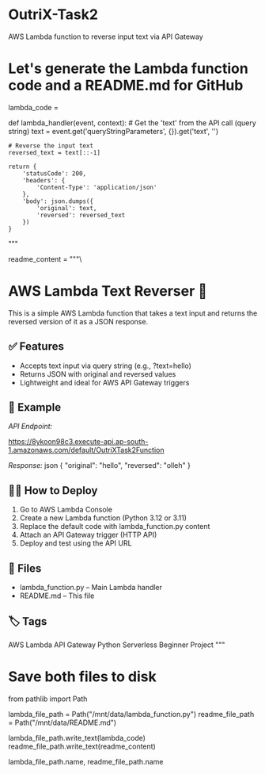 # OutriX-Task2
AWS Lambda function to reverse input text via API Gateway
# Let's generate the Lambda function code and a README.md for GitHub

lambda_code = 

def lambda_handler(event, context):
    # Get the 'text' from the API call (query string)
    text = event.get('queryStringParameters', {}).get('text', '')
    
    # Reverse the input text
    reversed_text = text[::-1]
    
    return {
        'statusCode': 200,
        'headers': {
            'Content-Type': 'application/json'
        },
        'body': json.dumps({
            'original': text,
            'reversed': reversed_text
        })
    }
"""

readme_content = """\
# AWS Lambda Text Reverser 🔁

This is a simple AWS Lambda function that takes a text input and returns the reversed version of it as a JSON response.

## ✅ Features

- Accepts text input via query string (e.g., ?text=hello)
- Returns JSON with original and reversed values
- Lightweight and ideal for AWS API Gateway triggers

## 🚀 Example

*API Endpoint:*

https://8ykoon98c3.execute-api.ap-south-1.amazonaws.com/default/OutriXTask2Function


*Response:*
json
{
  "original": "hello",
  "reversed": "olleh"
}


## 🧑‍💻 How to Deploy

1. Go to AWS Lambda Console
2. Create a new Lambda function (Python 3.12 or 3.11)
3. Replace the default code with lambda_function.py content
4. Attach an API Gateway trigger (HTTP API)
5. Deploy and test using the API URL

## 📁 Files

- lambda_function.py – Main Lambda handler
- README.md – This file

## 🏷 Tags

AWS Lambda API Gateway Python Serverless Beginner Project
"""

# Save both files to disk
from pathlib import Path

lambda_file_path = Path("/mnt/data/lambda_function.py")
readme_file_path = Path("/mnt/data/README.md")

lambda_file_path.write_text(lambda_code)
readme_file_path.write_text(readme_content)

lambda_file_path.name, readme_file_path.name
